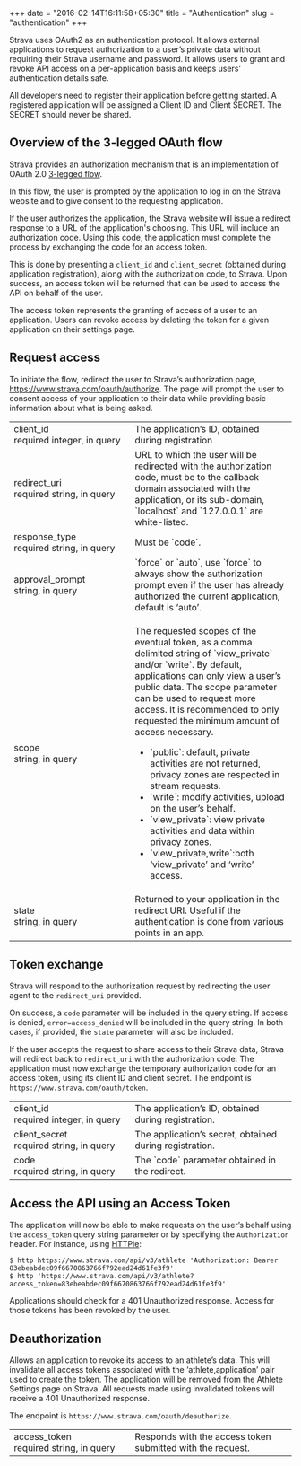 +++
date = "2016-02-14T16:11:58+05:30"
title = "Authentication"
slug = "authentication"
+++

Strava uses OAuth2 as an authentication protocol. It allows external applications to request authorization to a user’s private data without requiring their Strava username and password. It allows users to grant and revoke API access on a per-application basis and keeps users’ authentication details safe.

All developers need to register their application before getting started. A registered application will be assigned a Client ID and Client SECRET. The SECRET should never be shared.

## Overview of the 3-legged OAuth flow

Strava provides an authorization mechanism that is an implementation of OAuth 2.0 [3-legged flow](http://oauthbible.com/#oauth-2-three-legged).

In this flow, the user is prompted by the application to log in on the Strava website and to give consent to the requesting application.

If the user authorizes the application, the Strava website will issue a redirect response to a URL of the application's choosing. This URL will include an authorization code. Using this code, the application must complete the process by exchanging the code for an access token.

This is done by presenting a `client_id` and `client_secret` (obtained during application registration), along with the authorization code, to Strava. Upon success, an access token will be returned that can be used to access the API on behalf of the user.

The access token represents the granting of access of a user to an application. Users can revoke access by deleting the token for a given application on their settings page.

## Request access

To initiate the flow, redirect the user to Strava’s authorization page, https://www.strava.com/oauth/authorize. The page will prompt the user to consent access of your application to their data while providing basic information about what is being asked.

<table class="parameters">
  <tr>
    <td width="200px">
        <span class="parameter-name">client_id</span>
      <br>
      <span class="parameter-description">
        required integer, in query
      </span>
    </td>
    <td>
        The application’s ID, obtained during registration
    </td>
  </tr>
  <tr>
    <td width="200px">
      <span class="parameter-name">redirect_uri</span>
      <br>
      <span class="parameter-description">
        required string, in query
      </span>
    </td>
    <td>
        URL to which the user will be redirected with the authorization code, must be to the callback domain associated with the application, or its sub-domain, `localhost` and `127.0.0.1` are white-listed.
    </td>
  </tr>
  <tr>
    <td width="200px">
      <span class="parameter-name">response_type</span>
      <br>
      <span class="parameter-description">
        required string, in query
      </span>
    </td>
    <td>
        Must be `code`.
    </td>
  </tr>
  <tr>
    <td width="200px">
      <span class="parameter-name">approval_prompt</span>
      <br>
      <span class="parameter-description">
        string, in query
      </span>
    </td>
    <td>
        `force` or `auto`, use `force` to always show the authorization prompt even if the user has already authorized the current application, default is ‘auto’.
    </td>
  </tr>
  <tr>
    <td width="200px">
      <span class="parameter-name">scope</span>
      <br>
      <span class="parameter-description">
        string, in query
      </span>
    </td>
    <td>
      <p>
        The requested scopes of the eventual token, as a comma delimited string of `view_private` and/or `write`. By default, applications can only view a user’s public data. The scope parameter can be used to request more access. It is recommended to only requested the minimum amount of access necessary.
      </p>
      <ul>
        <li>`public`: default, private activities are not returned, privacy zones are respected in stream requests.</li>
        <li>`write`: modify activities, upload on the user’s behalf.</li>
        <li>`view_private`: view private activities and data within privacy zones.</li>
        <li>`view_private,write`:both ‘view_private’ and ‘write’ access.</li>
      </ul>
    </td>
  </tr>
  <tr>
    <td width="200px">
      <span class="parameter-name">state</span>
      <br>
      <span class="parameter-description">
        string, in query
      </span>
    </td>
    <td>
        Returned to your application in the redirect URI. Useful if the authentication is done from various points in an app.
    </td>
  </tr>
</table>

## Token exchange

Strava will respond to the authorization request by redirecting the user agent to the `redirect_uri` provided.

On success, a `code` parameter will be included in the query string. If access is denied, `error=access_denied` will be included in the query string. In both cases, if provided, the `state` parameter will also be included.

If the user accepts the request to share access to their Strava data, Strava will redirect back to `redirect_uri` with the authorization code. The application must now exchange the temporary authorization code for an access token, using its client ID and client secret. The endpoint is `https://www.strava.com/oauth/token`.

<table class="parameters">
  <tr>
    <td width="200px">
        <span class="parameter-name">client_id</span>
      <br>
      <span class="parameter-description">
        required integer, in query
      </span>
    </td>
    <td>
        The application’s ID, obtained during registration.
    </td>
  </tr>
  <tr>
    <td width="200px">
      <span class="parameter-name">client_secret</span>
      <br>
      <span class="parameter-description">
        required string, in query
      </span>
    </td>
    <td>
        The application’s secret, obtained during registration.
    </td>
  </tr>
  <tr>
    <td width="200px">
      <span class="parameter-name">code</span>
      <br>
      <span class="parameter-description">
        required string, in query
      </span>
    </td>
    <td>
        The `code` parameter obtained in the redirect.
    </td>
  </tr>
</table>

## Access the API using an Access Token

The application will now be able to make requests on the user’s behalf using the `access_token` query string parameter or by specifying the `Authorization` header. For instance, using [HTTPie](https://httpie.org/):

```
$ http https://www.strava.com/api/v3/athlete 'Authorization: Bearer 83ebeabdec09f6670863766f792ead24d61fe3f9'
$ http 'https://www.strava.com/api/v3/athlete?access_token=83ebeabdec09f6670863766f792ead24d61fe3f9'
```

Applications should check for a 401 Unauthorized response. Access for those tokens has been revoked by the user.

## Deauthorization

Allows an application to revoke its access to an athlete’s data. This will invalidate all access tokens associated with the ‘athlete,application’ pair used to create the token. The application will be removed from the Athlete Settings page on Strava. All requests made using invalidated tokens will receive a 401 Unauthorized response.

The endpoint is `https://www.strava.com/oauth/deauthorize`.

<table class="parameters">
  <tr>
    <td width="200px">
        <span class="parameter-name">access_token</span>
      <br>
      <span class="parameter-description">
        required string, in query
      </span>
    </td>
    <td>
        Responds with the access token submitted with the request.
    </td>
  </tr>
</table>
